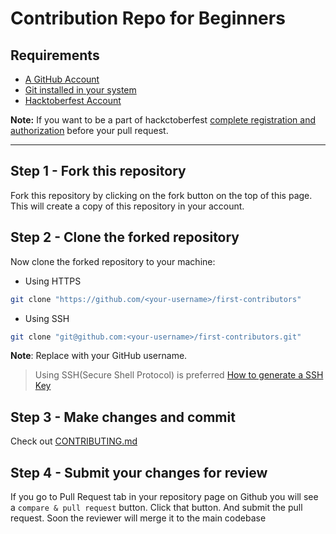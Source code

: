 # Contribution Repo for Beginners

## Requirements

- [A GitHub Account](https://github.com)
- [Git installed in your system](https://docs.GitHub.com/en/get-started/quickstart/set-up-git)
- [Hacktoberfest Account](https://hacktoberfest.com)

**Note:** If you want to be a part of hackctoberfest [complete registration and authorization](https://hacktoberfest.com/register/) before your pull request.

---

## Step 1 - Fork this repository

Fork this repository by clicking on the fork button on the top of this page.
This will create a copy of this repository in your account.

## Step 2 - Clone the forked repository

Now clone the forked repository to your machine:

- Using HTTPS

```sh
git clone "https://github.com/<your-username>/first-contributors"
```

- Using SSH

```sh
git clone "git@github.com:<your-username>/first-contributors.git"
```

**Note**: Replace <your-username> with your GitHub username.

> Using SSH(Secure Shell Protocol) is preferred
[How to generate a SSH Key](https://docs.github.com/en/authentication/connecting-to-github-with-ssh/generating-a-new-ssh-key-and-adding-it-to-the-ssh-agent)


## Step 3 - Make changes and commit

Check out [CONTRIBUTING.md](https://github.com/Tinkerhub-NSSCE/first-contributors/blob/main/CONTRIBUTING.md)

## Step 4 - Submit your changes for review

If you go to Pull Request tab in your repository page on Github you will see a `compare & pull request` button. Click that button.
And submit the pull request.
Soon the reviewer will merge it to the main codebase
